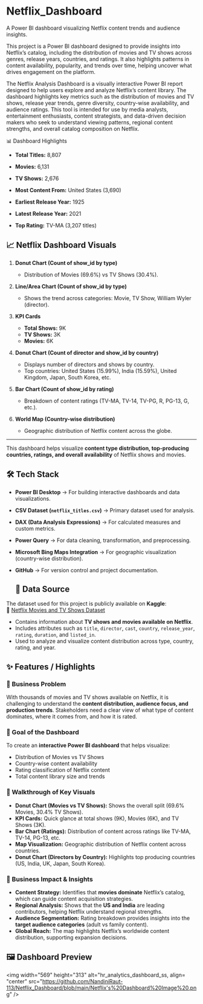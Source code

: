 # Netflix_Dashboard

A Power BI dashboard visualizing Netflix content trends and audience insights.

This project is a Power BI dashboard designed to provide insights into Netflix’s catalog, including the distribution of movies and TV shows across genres, release years, countries, and ratings. It also highlights patterns in content availability, popularity, and trends over time, helping uncover what drives engagement on the platform.

The Netflix Analysis Dashboard is a visually interactive Power BI report designed to help users explore and analyze Netflix’s content library. The dashboard highlights key metrics such as the distribution of movies and TV shows, release year trends, genre diversity, country-wise availability, and audience ratings. This tool is intended for use by media analysts, entertainment enthusiasts, content strategists, and data-driven decision makers who seek to understand viewing patterns, regional content strengths, and overall catalog composition on Netflix.

📊 Dashboard Highlights

-  **Total Titles:** 8,807

-  **Movies:** 6,131

-  **TV Shows:** 2,676

-  **Most Content From:** United States (3,690)

-  **Earliest Release Year:** 1925

-  **Latest Release Year:** 2021

-  **Top Rating:** TV-MA (3,207 titles)

  ##  📈  Netflix Dashboard Visuals

1. **Donut Chart (Count of show_id by type)**  
   - Distribution of Movies (69.6%) vs TV Shows (30.4%).

2. **Line/Area Chart (Count of show_id by type)**  
   - Shows the trend across categories: Movie, TV Show, William Wyler (director).

3. **KPI Cards**  
   - **Total Shows:** 9K  
   - **TV Shows:** 3K  
   - **Movies:** 6K  

4. **Donut Chart (Count of director and show_id by country)**  
   - Displays number of directors and shows by country.  
   - Top countries: United States (15.99%), India (15.59%), United Kingdom, Japan, South Korea, etc.  

5. **Bar Chart (Count of show_id by rating)**  
   - Breakdown of content ratings (TV-MA, TV-14, TV-PG, R, PG-13, G, etc.).

6. **World Map (Country-wise distribution)**  
   - Geographic distribution of Netflix content across the globe.

---

This dashboard helps visualize **content type distribution, top-producing countries, ratings, and overall availability** of Netflix shows and movies.

## 🛠️ Tech Stack

- **Power BI Desktop** → For building interactive dashboards and data visualizations.  
- **CSV Dataset (`netflix_titles.csv`)** → Primary dataset used for analysis.  
- **DAX (Data Analysis Expressions)** → For calculated measures and custom metrics.  
- **Power Query** → For data cleaning, transformation, and preprocessing.  
- **Microsoft Bing Maps Integration** → For geographic visualization (country-wise distribution).  
- **GitHub** → For version control and project documentation.

  ## 📂 Data Source

The dataset used for this project is publicly available on **Kaggle**:  
🔗 [Netflix Movies and TV Shows Dataset](https://www.kaggle.com/datasets/shivamb/netflix-shows)

- Contains information about **TV shows and movies available on Netflix**.  
- Includes attributes such as `title`, `director`, `cast`, `country`, `release_year`, `rating`, `duration`, and `listed_in`.  
- Used to analyze and visualize content distribution across type, country, rating, and year.

## ✨ Features / Highlights

### 🔹 Business Problem
With thousands of movies and TV shows available on Netflix, it is challenging to understand the **content distribution, audience focus, and production trends**. Stakeholders need a clear view of what type of content dominates, where it comes from, and how it is rated.

### 🔹 Goal of the Dashboard
To create an **interactive Power BI dashboard** that helps visualize:
- Distribution of Movies vs TV Shows  
- Country-wise content availability  
- Rating classification of Netflix content  
- Total content library size and trends  

### 🔹 Walkthrough of Key Visuals
- **Donut Chart (Movies vs TV Shows):** Shows the overall split (69.6% Movies, 30.4% TV Shows).  
- **KPI Cards:** Quick glance at total shows (9K), Movies (6K), and TV Shows (3K).  
- **Bar Chart (Ratings):** Distribution of content across ratings like TV-MA, TV-14, PG-13, etc.  
- **Map Visualization:** Geographic distribution of Netflix content across countries.  
- **Donut Chart (Directors by Country):** Highlights top producing countries (US, India, UK, Japan, South Korea).  

### 🔹 Business Impact & Insights
- **Content Strategy:** Identifies that **movies dominate** Netflix’s catalog, which can guide content acquisition strategies.  
- **Regional Analysis:** Shows that the **US and India** are leading contributors, helping Netflix understand regional strengths.  
- **Audience Segmentation:** Rating breakdown provides insights into the **target audience categories** (adult vs family content).  
- **Global Reach:** The map highlights Netflix’s worldwide content distribution, supporting expansion decisions.  

## 🖼️ Dashboard Preview

<img width="569" height="313" alt="hr_analytics_dashboard_ss, align= "center" src="https://github.com/NandiniRaut-113/Netflix_Dashboard/blob/main/Netflix's%20Dashboard%20Image%20.png" />
